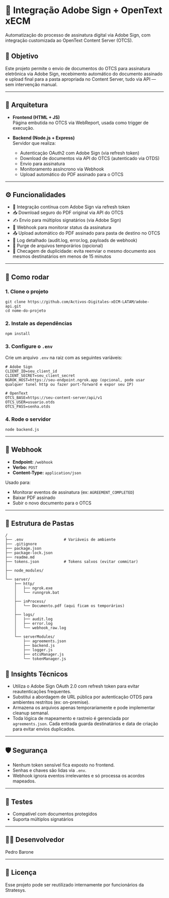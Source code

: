 
# 🔐 Integração Adobe Sign + OpenText xECM

Automatização do processo de assinatura digital via Adobe Sign, com integração customizada ao OpenText Content Server (OTCS).

## 📌 Objetivo

Este projeto permite o envio de documentos do OTCS para assinatura eletrônica via Adobe Sign, recebimento automático do documento assinado e upload final para a pasta apropriada no Content Server, tudo via API — sem intervenção manual.

---

## 🧱 Arquitetura

- **Frontend (HTML + JS)**  
  Página embutida no OTCS via WebReport, usada como trigger de execução.
  
- **Backend (Node.js + Express)**  
  Servidor que realiza:
  - Autenticação OAuth2 com Adobe Sign (via refresh token)
  - Download de documentos via API do OTCS (autenticado via OTDS)
  - Envio para assinatura
  - Monitoramento assíncrono via Webhook
  - Upload automático do PDF assinado para o OTCS

---

## ⚙️ Funcionalidades

- 🔁 Integração contínua com Adobe Sign via refresh token
- 📥 Download seguro do PDF original via API do OTCS
- ✍️ Envio para múltiplos signatários (via Adobe Sign)
- 📡 Webhook para monitorar status da assinatura
- 📤 Upload automático do PDF assinado para pasta de destino no OTCS
- 🧾 Log detalhado (audit.log, error.log, payloads de webhook)
- 🧼 Purge de arquivos temporários (opcional)
- 🛑 Checagem de duplicidade: evita reenviar o mesmo documento aos mesmos destinatários em menos de 15 minutos

---

## 🚀 Como rodar

### 1. Clone o projeto

```
git clone https://github.com/Activos-Digitales-xECM-LATAM/adobe-api.git
cd nome-do-projeto
```

### 2. Instale as dependências

```
npm install
```

### 3. Configure o `.env`

Crie um arquivo `.env` na raiz com as seguintes variáveis:

```
# Adobe Sign
CLIENT_ID=seu_client_id
CLIENT_SECRET=seu_client_secret
NGROK_HOST=https://seu-endpoint.ngrok.app (opcional, pode usar qualquer tunel http ou fazer port-forward e expor seu IP)

# OpenText
OTCS_BASE=https://seu-content-server/api/v1
OTCS_USER=usuario.otds
OTCS_PASS=senha.otds
```

### 4. Rode o servidor

```
node backend.js
```

---

## 🔁 Webhook

- **Endpoint:** `/webhook`
- **Verbo:** `POST`
- **Content-Type:** `application/json`

Usado para:

- Monitorar eventos de assinatura (ex: `AGREEMENT_COMPLETED`)
- Baixar PDF assinado
- Subir o novo documento para o OTCS

---

## 📁 Estrutura de Pastas

```
/
├── .env                  # Variáveis de ambiente
├── .gitignore
├── package.json
├── package-lock.json
├── readme.md
├── tokens.json           # Tokens salvos (evitar commitar)
│
├── node_modules/
│
└── server/
    ├── http/
    │   ├── ngrok.exe
    │   └── runngrok.bat
    │
    ├── inProcess/
    │   └── Documento.pdf (aqui ficam os temporários)
    │
    ├── logs/
    │   ├── audit.log
    │   ├── error.log
    │   └── webhook_raw.log
    │
    └── serverModules/
        ├── agreements.json
        ├── backend.js
        ├── logger.js
        ├── otcsManager.js
        └── tokenManager.js
```


## 🧠 Insights Técnicos

- Utiliza o Adobe Sign OAuth 2.0 com refresh token para evitar reautenticações frequentes.
- Substitui a abordagem de URL pública por autenticação OTDS para ambientes restritos (ex: on-premise).
- Armazena os arquivos apenas temporariamente e pode implementar cleanup semanal.
- Toda lógica de mapeamento e rastreio é gerenciada por `agreements.json`. Cada entrada guarda destinatários e data de criação para evitar envios duplicados.

---

## 🛡️ Segurança

- Nenhum token sensível fica exposto no frontend.
- Senhas e chaves são lidas via `.env`.
- Webhook ignora eventos irrelevantes e só processa os acordos mapeados.

---

## 🧪 Testes

- Compatível com documentos protegidos
- Suporta múltiplos signatários

---

## 🧙‍♂️ Desenvolvedor

Pedro Barone

---

## 📄 Licença

Esse projeto pode ser reutilizado internamente por funcionários da Stratesys. 
